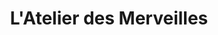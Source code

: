 ---
title: "L'Atelier des Merveilles"
url: /vaugneray/latelier-des-merveilles/
shop: décoration intérieure
---